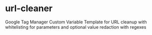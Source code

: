 # url-cleaner
Google Tag Manager Custom Variable Template for URL cleanup with whitelisting for parameters and optional value redaction with regexes 
